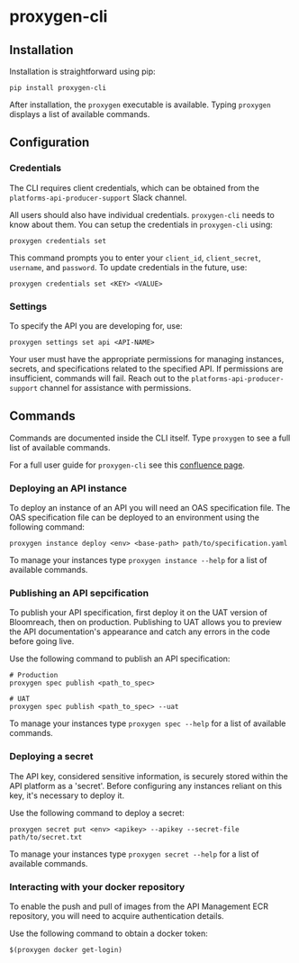 # proxygen-cli

## Installation

Installation is straightforward using pip:
```
pip install proxygen-cli
```
After installation, the `proxygen` executable is available. Typing `proxygen` displays a list of available commands.


## Configuration

### Credentials

The CLI requires client credentials, which can be obtained from the `platforms-api-producer-support` Slack channel.

All users should also have individual credentials. `proxygen-cli` needs to know about them.
You can setup the credentials in `proxygen-cli` using:
```
proxygen credentials set
```
This command prompts you to enter your `client_id`, `client_secret`, `username`, and `password`. 
To update credentials in the future, use:
```
proxygen credentials set <KEY> <VALUE>
```


### Settings
To specify the API you are developing for, use:
```
proxygen settings set api <API-NAME>
```
Your user must have the appropriate permissions for managing instances, secrets, and specifications related to the specified API. If permissions are insufficient, commands will fail. Reach out to the `platforms-api-producer-support` channel for assistance with permissions.


## Commands
Commands are documented inside the CLI itself.
Type `proxygen` to see a full list of available commands.

For a full user guide for `proxygen-cli` see this [confluence page](https://nhsd-confluence.digital.nhs.uk/display/APM/Proxygen+CLI+user+guide).

### Deploying an API instance
To deploy an instance of an API you will need an OAS specification file. The OAS specification file can be deployed to an environment using the following command:
```
proxygen instance deploy <env> <base-path> path/to/specification.yaml
```
To manage your instances type `proxygen instance --help` for a list of available commands.

### Publishing an API sepcification
To publish your API specification, first deploy it on the UAT version of Bloomreach, then on production. Publishing to UAT allows you to preview the API documentation's appearance and catch any errors in the code before going live.

Use the following command to publish an API specification:
```
# Production
proxygen spec publish <path_to_spec>
 
# UAT
proxygen spec publish <path_to_spec> --uat
```
To manage your instances type `proxygen spec --help` for a list of available commands.

### Deploying a secret
The API key, considered sensitive information, is securely stored within the API platform as a 'secret'. Before configuring any instances reliant on this key, it's necessary to deploy it.

Use the following command to deploy a secret:
```
proxygen secret put <env> <apikey> --apikey --secret-file path/to/secret.txt
```
To manage your instances type `proxygen secret --help` for a list of available commands.

### Interacting with your docker repository
To enable the push and pull of images from the API Management ECR repository, you will need to acquire authentication details.

Use the following command to obtain a docker token:
```
$(proxygen docker get-login)
```